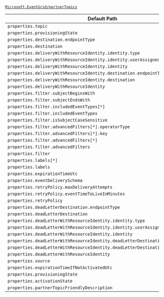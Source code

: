 [`Microsoft.EventGrid/partnerTopics`](https://docs.microsoft.com/en-us/azure/templates/microsoft.eventgrid/partnertopics)

| Default Path | Alias |
|---|---|
| `properties.topic` | `Microsoft.EventGrid/partnerTopics/eventSubscriptions.topic` |
| `properties.provisioningState` | `Microsoft.EventGrid/partnerTopics/eventSubscriptions.provisioningState` |
| `properties.destination.endpointType` | `Microsoft.EventGrid/partnerTopics/eventSubscriptions.destination.endpointType` |
| `properties.destination` | `Microsoft.EventGrid/partnerTopics/eventSubscriptions.destination` |
| `properties.deliveryWithResourceIdentity.identity.type` | `Microsoft.EventGrid/partnerTopics/eventSubscriptions.deliveryWithResourceIdentity.identity.type` |
| `properties.deliveryWithResourceIdentity.identity.userAssignedIdentity` | `Microsoft.EventGrid/partnerTopics/eventSubscriptions.deliveryWithResourceIdentity.identity.userAssignedIdentity` |
| `properties.deliveryWithResourceIdentity.identity` | `Microsoft.EventGrid/partnerTopics/eventSubscriptions.deliveryWithResourceIdentity.identity` |
| `properties.deliveryWithResourceIdentity.destination.endpointType` | `Microsoft.EventGrid/partnerTopics/eventSubscriptions.deliveryWithResourceIdentity.destination.endpointType` |
| `properties.deliveryWithResourceIdentity.destination` | `Microsoft.EventGrid/partnerTopics/eventSubscriptions.deliveryWithResourceIdentity.destination` |
| `properties.deliveryWithResourceIdentity` | `Microsoft.EventGrid/partnerTopics/eventSubscriptions.deliveryWithResourceIdentity` |
| `properties.filter.subjectBeginsWith` | `Microsoft.EventGrid/partnerTopics/eventSubscriptions.filter.subjectBeginsWith` |
| `properties.filter.subjectEndsWith` | `Microsoft.EventGrid/partnerTopics/eventSubscriptions.filter.subjectEndsWith` |
| `properties.filter.includedEventTypes[*]` | `Microsoft.EventGrid/partnerTopics/eventSubscriptions.filter.includedEventTypes[*]` |
| `properties.filter.includedEventTypes` | `Microsoft.EventGrid/partnerTopics/eventSubscriptions.filter.includedEventTypes` |
| `properties.filter.isSubjectCaseSensitive` | `Microsoft.EventGrid/partnerTopics/eventSubscriptions.filter.isSubjectCaseSensitive` |
| `properties.filter.advancedFilters[*].operatorType` | `Microsoft.EventGrid/partnerTopics/eventSubscriptions.filter.advancedFilters[*].operatorType` |
| `properties.filter.advancedFilters[*].key` | `Microsoft.EventGrid/partnerTopics/eventSubscriptions.filter.advancedFilters[*].key` |
| `properties.filter.advancedFilters[*]` | `Microsoft.EventGrid/partnerTopics/eventSubscriptions.filter.advancedFilters[*]` |
| `properties.filter.advancedFilters` | `Microsoft.EventGrid/partnerTopics/eventSubscriptions.filter.advancedFilters` |
| `properties.filter` | `Microsoft.EventGrid/partnerTopics/eventSubscriptions.filter` |
| `properties.labels[*]` | `Microsoft.EventGrid/partnerTopics/eventSubscriptions.labels[*]` |
| `properties.labels` | `Microsoft.EventGrid/partnerTopics/eventSubscriptions.labels` |
| `properties.expirationTimeUtc` | `Microsoft.EventGrid/partnerTopics/eventSubscriptions.expirationTimeUtc` |
| `properties.eventDeliverySchema` | `Microsoft.EventGrid/partnerTopics/eventSubscriptions.eventDeliverySchema` |
| `properties.retryPolicy.maxDeliveryAttempts` | `Microsoft.EventGrid/partnerTopics/eventSubscriptions.retryPolicy.maxDeliveryAttempts` |
| `properties.retryPolicy.eventTimeToLiveInMinutes` | `Microsoft.EventGrid/partnerTopics/eventSubscriptions.retryPolicy.eventTimeToLiveInMinutes` |
| `properties.retryPolicy` | `Microsoft.EventGrid/partnerTopics/eventSubscriptions.retryPolicy` |
| `properties.deadLetterDestination.endpointType` | `Microsoft.EventGrid/partnerTopics/eventSubscriptions.deadLetterDestination.endpointType` |
| `properties.deadLetterDestination` | `Microsoft.EventGrid/partnerTopics/eventSubscriptions.deadLetterDestination` |
| `properties.deadLetterWithResourceIdentity.identity.type` | `Microsoft.EventGrid/partnerTopics/eventSubscriptions.deadLetterWithResourceIdentity.identity.type` |
| `properties.deadLetterWithResourceIdentity.identity.userAssignedIdentity` | `Microsoft.EventGrid/partnerTopics/eventSubscriptions.deadLetterWithResourceIdentity.identity.userAssignedIdentity` |
| `properties.deadLetterWithResourceIdentity.identity` | `Microsoft.EventGrid/partnerTopics/eventSubscriptions.deadLetterWithResourceIdentity.identity` |
| `properties.deadLetterWithResourceIdentity.deadLetterDestination.endpointType` | `Microsoft.EventGrid/partnerTopics/eventSubscriptions.deadLetterWithResourceIdentity.deadLetterDestination.endpointType` |
| `properties.deadLetterWithResourceIdentity.deadLetterDestination` | `Microsoft.EventGrid/partnerTopics/eventSubscriptions.deadLetterWithResourceIdentity.deadLetterDestination` |
| `properties.deadLetterWithResourceIdentity` | `Microsoft.EventGrid/partnerTopics/eventSubscriptions.deadLetterWithResourceIdentity` |
| `properties.source` | `Microsoft.EventGrid/partnerTopics/source` |
| `properties.expirationTimeIfNotActivatedUtc` | `Microsoft.EventGrid/partnerTopics/expirationTimeIfNotActivatedUtc` |
| `properties.provisioningState` | `Microsoft.EventGrid/partnerTopics/provisioningState` |
| `properties.activationState` | `Microsoft.EventGrid/partnerTopics/activationState` |
| `properties.partnerTopicFriendlyDescription` | `Microsoft.EventGrid/partnerTopics/partnerTopicFriendlyDescription` |

